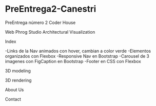 # PreEntrega2-Canestri
PreEntrega número 2 Coder House

Web Phrog Studio Architectural Visualization

Index

-Links de la Nav animados con hover, cambian a color verde
-Elementos organizados con Flexbox
-Responsive Nav en Bootstrap
-Carousel de 3 imagenes con FigCaption en Bootstrap
-Footer en CSS con Flexbox

3D modeling

3D rendering

About Us

Contact
